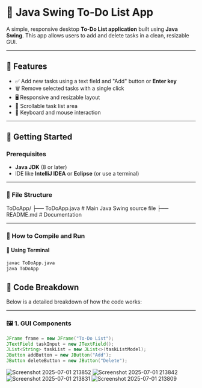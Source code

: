 # 📝 Java Swing To-Do List App

A simple, responsive desktop **To-Do List application** built using **Java Swing**. This app allows users to add and delete tasks in a clean, resizable GUI.

---

## 📌 Features

- ✅ Add new tasks using a text field and "Add" button or **Enter key**
- 🗑️ Remove selected tasks with a single click
- 🖥️ Responsive and resizable layout
- 🧭 Scrollable task list area
- 🎯 Keyboard and mouse interaction

---

## 🚀 Getting Started

### Prerequisites

- **Java JDK** (8 or later)
- IDE like **IntelliJ IDEA** or **Eclipse** (or use a terminal)

---

### 📂 File Structure

ToDoApp/
├── ToDoApp.java # Main Java Swing source file
├── README.md # Documentation


---

### 🔧 How to Compile and Run

#### 🔸 Using Terminal

```bash
javac ToDoApp.java
java ToDoApp
```

## 🧠 Code Breakdown

Below is a detailed breakdown of how the code works:

---

### 🖼️ 1. GUI Components

```java
JFrame frame = new JFrame("To-Do List");
JTextField taskInput = new JTextField();
JList<String> taskList = new JList<>(taskListModel);
JButton addButton = new JButton("Add");
JButton deleteButton = new JButton("Delete");
```

![Screenshot 2025-07-01 213852](https://github.com/user-attachments/assets/704f5597-2b72-4e7d-a895-4e2331fe179c)
![Screenshot 2025-07-01 213842](https://github.com/user-attachments/assets/020e88e7-c34d-4489-a83c-d1f123df6b43)
![Screenshot 2025-07-01 213831](https://github.com/user-attachments/assets/86dc2110-6c1c-4067-9c4e-96e6b728489c)
![Screenshot 2025-07-01 213809](https://github.com/user-attachments/assets/8c0c6817-0ba9-47f1-b14e-7e2e6ab07884)










